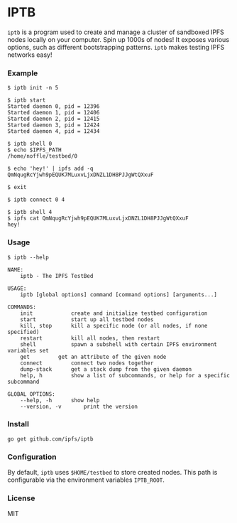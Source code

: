 # IPTB
`iptb` is a program used to create and manage a cluster of sandboxed IPFS nodes locally on your computer. Spin up 1000s of nodes! It exposes various options, such as different bootstrapping patterns. `iptb` makes testing IPFS networks easy!

### Example

```
$ iptb init -n 5

$ iptb start
Started daemon 0, pid = 12396
Started daemon 1, pid = 12406
Started daemon 2, pid = 12415
Started daemon 3, pid = 12424
Started daemon 4, pid = 12434

$ iptb shell 0
$ echo $IPFS_PATH
/home/noffle/testbed/0

$ echo 'hey!' | ipfs add -q
QmNqugRcYjwh9pEQUK7MLuxvLjxDNZL1DH8PJJgWtQXxuF

$ exit

$ iptb connect 0 4

$ iptb shell 4
$ ipfs cat QmNqugRcYjwh9pEQUK7MLuxvLjxDNZL1DH8PJJgWtQXxuF
hey!
```

### Usage
```
$ iptb --help

NAME:
	iptb - The IPFS TestBed

USAGE:
	iptb [global options] command [command options] [arguments...]

COMMANDS:
	init			create and initialize testbed configuration
	start			start up all testbed nodes
	kill, stop		kill a specific node (or all nodes, if none specified)
	restart			kill all nodes, then restart
	shell			spawn a subshell with certain IPFS environment variables set
	get			get an attribute of the given node
	connect			connect two nodes together
	dump-stack		get a stack dump from the given daemon
	help, h			show a list of subcommands, or help for a specific subcommand

GLOBAL OPTIONS:
	--help, -h		show help
	--version, -v		print the version
```

### Install

```
go get github.com/ipfs/iptb
```

### Configuration

By default, `iptb` uses `$HOME/testbed` to store created nodes. This path is
configurable via the environment variables `IPTB_ROOT`.



### License

MIT
